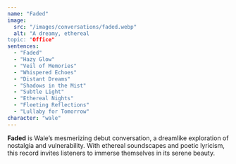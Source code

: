 ```yaml
---
name: "Faded"
image:
  src: "/images/conversations/faded.webp"
  alt: "A dreamy, ethereal
topic: "Office"
sentences:
  - "Faded"
  - "Hazy Glow"
  - "Veil of Memories"
  - "Whispered Echoes"
  - "Distant Dreams"
  - "Shadows in the Mist"
  - "Subtle Light"
  - "Ethereal Nights"
  - "Fleeting Reflections"
  - "Lullaby for Tomorrow"
character: "wale"
---
```


**Faded** is Wale’s mesmerizing debut conversation, a dreamlike exploration of nostalgia and vulnerability. With ethereal soundscapes and poetic lyricism, this record invites listeners to immerse themselves in its serene beauty.

